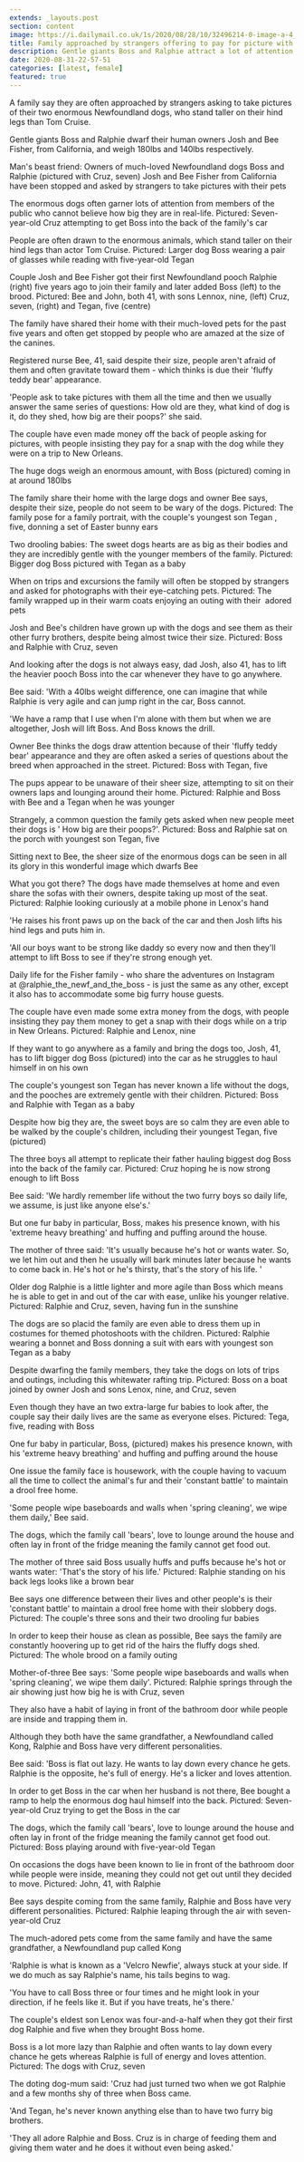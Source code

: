 ```yaml
---
extends: _layouts.post
section: content
image: https://i.dailymail.co.uk/1s/2020/08/28/10/32496214-0-image-a-4_1598606369765.jpg 
title: Family approached by strangers offering to pay for picture with their enormous Newfoundland dogs 
description: Gentle giants Boss and Ralphie attract a lot of attention from the public when out with their owners Josh and Bee Fisher, both 41, from California, and their three sons, aged from five to nine. 
date: 2020-08-31-22-57-51 
categories: [latest, female] 
featured: true 
--- 
```

A family say they are often approached by strangers asking to take pictures of their two enormous Newfoundland dogs, who stand taller on their hind legs than Tom Cruise. 

Gentle giants Boss and Ralphie dwarf their human owners Josh and Bee Fisher, from California, and weigh 180lbs and 140lbs respectively. 

Man's beast friend: Owners of much-loved Newfoundland dogs Boss and Ralphie (pictured with Cruz, seven) Josh and Bee Fisher from California have been stopped and asked by strangers to take pictures with their pets 

The enormous dogs often garner lots of attention from members of the public who cannot believe how big they are in real-life. Pictured: Seven-year-old Cruz attempting to get Boss into the back of the family's car

People are often drawn to the enormous animals, which stand taller on their hind legs than actor Tom Cruise. Pictured: Larger dog Boss wearing a pair of glasses while reading with five-year-old Tegan

Couple Josh and Bee Fisher got their first Newfoundland pooch Ralphie (right) five years ago to join their family and later added Boss (left) to the brood. Pictured: Bee and John, both 41, with sons Lennox, nine, (left) Cruz, seven, (right) and Tegan, five (centre)

The family have shared their home with their much-loved pets for the past five years and often get stopped by people who are amazed at the size of the canines.  

Registered nurse Bee, 41, said despite their size, people aren't afraid of them and often gravitate toward them - which thinks is due their 'fluffy teddy bear' appearance. 

'People ask to take pictures with them all the time and then we usually answer the same series of questions: How old are they, what kind of dog is it, do they shed, how big are their poops?' she said. 

The couple have even made money off the back of people asking for pictures, with people insisting they pay for a snap with the dog while they were on a trip to New Orleans.  

The huge dogs weigh an enormous amount, with Boss (pictured) coming in at around 180lbs

The family share their home with the large dogs and owner Bee says, despite their size, people do not seem to be wary of the dogs. Pictured: The family pose for a family portrait, with the couple's youngest son Tegan , five, donning a set of Easter bunny ears

Two drooling babies: The sweet dogs hearts are as big as their bodies and they are incredibly gentle with the younger members of the family. Pictured: Bigger dog Boss pictured with Tegan as a baby

When on trips and excursions the family will often be stopped by strangers and asked for photographs with their eye-catching pets. Pictured: The family wrapped up in their warm coats enjoying an outing with their  adored pets 

Josh and Bee's children have grown up with the dogs and see them as their other furry brothers, despite being almost twice their size. Pictured: Boss and Ralphie with Cruz, seven 

And looking after the dogs is not always easy, dad Josh, also 41, has to lift the heavier pooch Boss into the car whenever they have to go anywhere. 

Bee said: 'With a 40lbs weight difference, one can imagine that while Ralphie is very agile and can jump right in the car, Boss cannot. 

'We have a ramp that I use when I'm alone with them but when we are altogether, Josh will lift Boss. And Boss knows the drill. 

Owner Bee thinks the dogs draw attention because of their 'fluffy teddy bear' appearance and they are often asked a series of questions about the breed when approached in the street. Pictured: Boss with Tegan, five

The pups appear to be unaware of their sheer size, attempting to sit on their owners laps and lounging around their home. Pictured: Ralphie and Boss with Bee and a Tegan when he was younger

Strangely, a common question the family gets asked when new people meet their dogs is ' How big are their poops?'. Pictured: Boss and Ralphie sat on the porch with youngest son Tegan, five 

Sitting next to Bee, the sheer size of the enormous dogs can be seen in all its glory in this wonderful image which dwarfs Bee

What you got there? The dogs have made themselves at home and even share the sofas with their owners, despite taking up most of the seat. Pictured: Ralphie looking curiously at a mobile phone in Lenox's hand 

'He raises his front paws up on the back of the car and then Josh lifts his hind legs and puts him in. 

'All our boys want to be strong like daddy so every now and then they'll attempt to lift Boss to see if they're strong enough yet.

Daily life for the Fisher family - who share the adventures on Instagram at @ralphie_the_newf_and_the_boss - is just the same as any other, except it also has to accommodate some big furry house guests. 

The couple have even made some extra money from the dogs, with people insisting they pay them money to get a snap with their dogs while on a trip in New Orleans. Pictured: Ralphie and Lenox, nine

If they want to go anywhere as a family and bring the dogs too, Josh, 41, has to lift bigger dog Boss (pictured) into the car as he struggles to haul himself in on his own

The couple's youngest son Tegan has never known a life without the dogs, and the pooches are extremely gentle with their children. Pictured: Boss and Ralphie with Tegan as a baby

Despite how big they are, the sweet boys are so calm they are even able to be walked by the couple's children, including their youngest Tegan, five (pictured)

The three boys all attempt to replicate their father hauling biggest dog Boss into the back of the family car. Pictured: Cruz hoping he is now strong enough to lift Boss

Bee said: 'We hardly remember life without the two furry boys so daily life, we assume, is just like anyone else's.'

But one fur baby in particular, Boss, makes his presence known, with his 'extreme heavy breathing' and huffing and puffing around the house.  

The mother of three said: 'It's usually because he's hot or wants water. So, we let him out and then he usually will bark minutes later because he wants to come back in. He's hot or he's thirsty, that's the story of his life. '

Older dog Ralphie is a little lighter and more agile than Boss which means he is able to get in and out of the car with ease, unlike his younger relative. Pictured: Ralphie and Cruz, seven, having fun in the sunshine

The dogs are so placid the family are even able to dress them up in costumes for themed photoshoots with the children. Pictured: Ralphie wearing a bonnet and Boss donning a suit with ears with youngest son Tegan as a baby

Despite dwarfing the family members, they take the dogs on lots of trips and outings, including this whitewater rafting trip. Pictured: Boss on a boat joined by owner Josh and sons Lenox, nine, and Cruz, seven 

Even though they have an two extra-large fur babies to look after, the couple say their daily lives are the same as everyone elses. Pictured: Tega, five, reading with Boss

One fur baby in particular, Boss, (pictured) makes his presence known, with his 'extreme heavy breathing' and huffing and puffing around the house

One issue the family face is housework, with the couple having to vacuum all the time to collect the animal's fur and their 'constant battle' to maintain a drool free home.   

'Some people wipe baseboards and walls when 'spring cleaning', we wipe them daily,' Bee said. 

The dogs, which the family call 'bears', love to lounge around the house and often lay in front of the fridge meaning the family cannot get food out. 

The mother of three said Boss usually huffs and puffs because he's hot or wants water: 'That's the story of his life.' Pictured: Ralphie standing on his back legs looks like a brown bear

Bee says one difference between their lives and other people's is their 'constant battle' to maintain a drool free home with their slobbery dogs. Pictured: The couple's three sons and their two drooling fur babies

In order to keep their house as clean as possible, Bee says the family are constantly hoovering up to get rid of the hairs the fluffy dogs shed. Pictured: The whole brood on a family outing

Mother-of-three Bee says: 'Some people wipe baseboards and walls when 'spring cleaning', we wipe them daily'. Pictured: Ralphie springs through the air showing just how big he is with Cruz, seven

They also have a habit of laying in front of the bathroom door while people are inside and trapping them in.   

Although they both have the same grandfather, a Newfoundland called Kong, Ralphie and Boss have very different personalities. 

Bee said: 'Boss is flat out lazy. He wants to lay down every chance he gets. Ralphie is the opposite, he's full of energy. He's a licker and loves attention. 

In order to get Boss in the car when her husband is not there, Bee bought a ramp to help the enormous dog haul himself into the back. Pictured: Seven-year-old Cruz trying to get the Boss in the car

The dogs, which the family call 'bears', love to lounge around the house and often lay in front of the fridge meaning the family cannot get food out. Pictured: Boss playing around with five-year-old Tegan

On occasions the dogs have been known to lie in front of the bathroom door while people were inside, meaning they could not get out until they decided to move. Pictured: John, 41, with Ralphie

Bee says despite coming from the same family, Ralphie and Boss have very different personalities. Pictured: Ralphie leaping through the air with seven-year-old Cruz

The much-adored pets come from the same family and have the same grandfather, a Newfoundland pup called Kong

'Ralphie is what is known as a 'Velcro Newfie', always stuck at your side. If we do much as say Ralphie's name, his tails begins to wag. 

'You have to call Boss three or four times and he might look in your direction, if he feels like it. But if you have treats, he's there.' 

The couple's eldest son Lenox was four-and-a-half when they got their first dog Ralphie and five when they brought Boss home. 

Boss is a lot more lazy than Ralphie and often wants to lay down every chance he gets whereas Ralphie is full of energy and loves attention. Pictured: The dogs with Cruz, seven

The doting dog-mum said: 'Cruz had just turned two when we got Ralphie and a few months shy of three when Boss came. 

'And Tegan, he's never known anything else than to have two furry big brothers. 

'They all adore Ralphie and Boss. Cruz is in charge of feeding them and giving them water and he does it without even being asked.'

